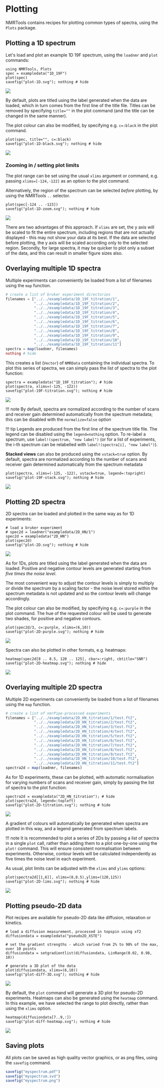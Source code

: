 # Plotting

NMRTools contains recipes for plotting common types of spectra, using the `Plots` package.


## Plotting a 1D spectrum

Let's load and plot an example 1D 19F spectrum, using the `loadnmr` and `plot` commands:

```@example 1
using NMRTools, Plots
spec = exampledata("1D_19F")
plot(spec)
savefig("plot-1D.svg"); nothing # hide
```

![](plot-1D.svg)

By default, plots are titled using the label generated when the data are loaded, which in turn
comes from the first line of the title file. Titles can be removed by specifying `title=""` in
the plot command (and the title can be changed in the same manner).

The plot colour can also be modified, by specifying e.g. `c=:black` in the plot command.

```@example 1
plot(spec, title="", c=:black)
savefig("plot-1D-black.svg"); nothing # hide
```

![](plot-1D-black.svg)


### Zooming in / setting plot limits

The plot range can be set using the usual `xlims` argument or command, e.g. passing `xlims=[-124,-122]`
as an option to the plot command.

Alternatively, the region of the spectrum can be selected *before* plotting, by using the NMRTools `..`
selector.

```@example 1
plot(spec[-124 .. -123])
savefig("plot-1D-zoom.svg"); nothing # hide
```

![](plot-1D-zoom.svg)

There are two advantages of this approach. If `xlims` are set, the y axis will be scaled to fit the entire
spectrum, including regions that are not actually displayed - this may not show your data at its best.
If the data are selected before plotting, the y axis will be scaled according only to the selected region. Secondly, for large spectra, it may be quicker to plot only a subset of the data, and this can result in smaller figure sizes also.


## Overlaying multiple 1D spectra

Multiple experiments can conveniently be loaded from a list of filenames using the `map` function.

```julia
# create a list of bruker experiment directories
filenames = ["../../exampledata/1D_19F_titration/1",
             "../../exampledata/1D_19F_titration/2",
             "../../exampledata/1D_19F_titration/3",
             "../../exampledata/1D_19F_titration/4",
             "../../exampledata/1D_19F_titration/5",
             "../../exampledata/1D_19F_titration/6",
             "../../exampledata/1D_19F_titration/7",
             "../../exampledata/1D_19F_titration/8",
             "../../exampledata/1D_19F_titration/9",
             "../../exampledata/1D_19F_titration/10",
             "../../exampledata/1D_19F_titration/11"]
spectra = map(loadnmr, filenames)
nothing # hide
```

This creates a list (`Vector`) of `NMRData` containing the individual spectra. To plot this series of spectra, we can simply pass the list of spectra to the plot function:

```@example 1
spectra = exampledata("1D_19F_titration"); # hide
plot(spectra, xlims=(-125, -122))
savefig("plot-19F-titration.svg"); nothing # hide
```

![](plot-19F-titration.svg)

!!! note
    By default, spectra are normalized according to the number of scans and receiver gain determined automatically from the spectrum metadata; this can be disabled with the `normalize=false` option

!!! tip
    Legends are produced from the first line of the spectrum title file. The legend can be disabled using the `legend=nothing` option. To re-label a spectrum, use `label!(spectrum, "new label")` (or for a list of experiments, the i-th spectrum can be relabelled with `label!(spectra[i], "new label")`).

**Stacked views** can also be produced using the `vstack=true` option. By default, spectra are normalized according to the number of scans and receiver gain determined automatically from the spectrum metadata

```@example 1
plot(spectra, xlims=(-125, -122), vstack=true, legend=:topright)
savefig("plot-19F-stack.svg"); nothing # hide
```

![](plot-19F-stack.svg)


## Plotting 2D spectra

2D spectra can be loaded and plotted in the same way as for 1D experiments:

```@example 1
# load a bruker experiment
# spec2d = loadnmr("exampledata/2D_HN/1")
spec2d = exampledata("2D_HN")
plot(spec2d)
savefig("plot-2D.svg"); nothing # hide
```

![](plot-2D.svg)

As for 1Ds, plots are titled using the label generated when the data are loaded. Positive and negative contour levels are generated starting from *five times the noise level*.

The most convenient way to adjust the contour levels is simply to multiply or divide the spectrum by a scaling factor - the noise level stored within the spectrum metadata is not updated and so the contour levels will change accordingly.

The plot colour can also be modified, by specifying e.g. `c=:purple` in the plot command. The hue of the requested colour will be used to generate two shades, for positive and negative contours.

```@example 1
plot(spec2d/3, c=:purple, xlims=(6,10))
savefig("plot-2D-purple.svg"); nothing # hide
```

![](plot-2D-purple.svg)


Spectra can also be plotted in other formats, e.g. heatmaps:

```@example 1
heatmap(spec2d[8 .. 8.5, 120 .. 125], cbar=:right, cbtitle="SNR")
savefig("plot-2D-heatmap.svg"); nothing # hide
```

![](plot-2D-heatmap.svg)


## Overlaying multiple 2D spectra

Multiple 2D experiments can conveniently be loaded from a list of filenames using the `map` function.

```julia
# create a list of nmrPipe-processed experiments
filenames = ["../../exampledata/2D_HN_titration/1/test.ft2",
             "../../exampledata/2D_HN_titration/2/test.ft2",
             "../../exampledata/2D_HN_titration/3/test.ft2",
             "../../exampledata/2D_HN_titration/4/test.ft2",
             "../../exampledata/2D_HN_titration/5/test.ft2",
             "../../exampledata/2D_HN_titration/6/test.ft2",
             "../../exampledata/2D_HN_titration/7/test.ft2",
             "../../exampledata/2D_HN_titration/8/test.ft2",
             "../../exampledata/2D_HN_titration/9/test.ft2",
             "../../exampledata/2D_HN_titration/10/test.ft2",
             "../../exampledata/2D_HN_titration/11/test.ft2"]
spectra2d = map(loadnmr, filenames)
```

As for 1D experiments, these can be plotted, with automatic normalisation for varying numbers of scans and receiver gain, simply by passing the list of spectra to the plot function:

```@example 1
spectra2d = exampledata("2D_HN_titration"); # hide
plot(spectra2d, legend=:topleft)
savefig("plot-2D-titration.svg"); nothing # hide
```

![](plot-2D-titration.svg)

A gradient of colours will automatically be generated when spectra are plotted in this way, and a legend generated from spectrum labels.

!!! note
    It is recommended to plot a series of 2Ds by passing a list of spectra in a single `plot` call, rather than adding them to a plot one-by-one using the `plot!` command. This will ensure consistent normalisation between experiments. Otherwise, contour levels will be calculated independently as five times the noise level in each experiment.

As usual, plot limits can be adjusted with the `xlims` and `ylims` options:

```@example 1
plot(spectra2d[[1,6]], xlims=(8,8.5),ylims=(120,125))
savefig("plot-2D-lims.svg"); nothing # hide
```

![](plot-2D-lims.svg)


## Plotting pseudo-2D data

Plot recipes are available for pseudo-2D data like diffusion, relaxation or kinetics.

```@example 1
# load a diffusion measurement, processed in topspin using xf2
diffusiondata = exampledata("pseudo2D_XSTE")

# set the gradient strengths - which varied from 2% to 98% of the max, over 10 points
diffusiondata = setgradientlist(diffusiondata, LinRange(0.02, 0.98, 10))

# generate a 3D plot of the data
plot(diffusiondata, xlims=(6,10))
savefig("plot-diff-3D.svg"); nothing # hide
```

![](plot-diff-3D.svg)

By default, the `plot` command will generate a 3D plot for pseudo-2D experiments. Heatmaps can also be generated using the `heatmap` command. In this example, we have selected the range to plot directly, rather than using the `xlims` option.

```@example 1
heatmap(diffusiondata[7..9,:])
savefig("plot-diff-heatmap.svg"); nothing # hide
```

![](plot-diff-heatmap.svg)


## Saving plots

All plots can be saved as high quality vector graphics, or as png files, using the `savefig` command.

```julia
savefig("myspectrum.pdf")
savefig("myspectrum.svd")
savefig("myspectrum.png")
```